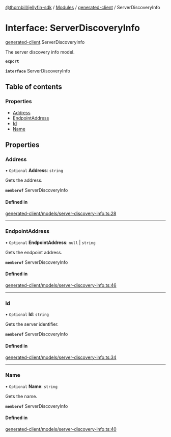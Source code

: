[@thornbill/jellyfin-sdk](../README.md) / [Modules](../modules.md) / [generated-client](../modules/generated_client.md) / ServerDiscoveryInfo

# Interface: ServerDiscoveryInfo

[generated-client](../modules/generated_client.md).ServerDiscoveryInfo

The server discovery info model.

**`export`**

**`interface`** ServerDiscoveryInfo

## Table of contents

### Properties

- [Address](generated_client.ServerDiscoveryInfo.md#address)
- [EndpointAddress](generated_client.ServerDiscoveryInfo.md#endpointaddress)
- [Id](generated_client.ServerDiscoveryInfo.md#id)
- [Name](generated_client.ServerDiscoveryInfo.md#name)

## Properties

### Address

• `Optional` **Address**: `string`

Gets the address.

**`memberof`** ServerDiscoveryInfo

#### Defined in

[generated-client/models/server-discovery-info.ts:28](https://github.com/jellyfin/jellyfin-sdk-typescript/blob/7402732/src/generated-client/models/server-discovery-info.ts#L28)

___

### EndpointAddress

• `Optional` **EndpointAddress**: ``null`` \| `string`

Gets the endpoint address.

**`memberof`** ServerDiscoveryInfo

#### Defined in

[generated-client/models/server-discovery-info.ts:46](https://github.com/jellyfin/jellyfin-sdk-typescript/blob/7402732/src/generated-client/models/server-discovery-info.ts#L46)

___

### Id

• `Optional` **Id**: `string`

Gets the server identifier.

**`memberof`** ServerDiscoveryInfo

#### Defined in

[generated-client/models/server-discovery-info.ts:34](https://github.com/jellyfin/jellyfin-sdk-typescript/blob/7402732/src/generated-client/models/server-discovery-info.ts#L34)

___

### Name

• `Optional` **Name**: `string`

Gets the name.

**`memberof`** ServerDiscoveryInfo

#### Defined in

[generated-client/models/server-discovery-info.ts:40](https://github.com/jellyfin/jellyfin-sdk-typescript/blob/7402732/src/generated-client/models/server-discovery-info.ts#L40)
